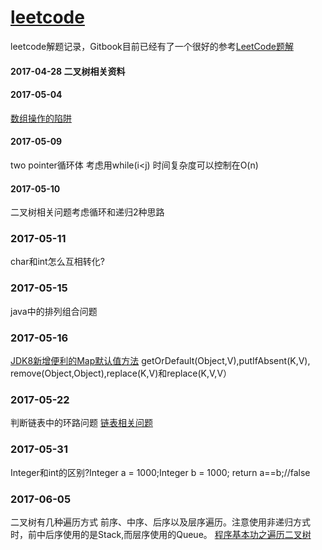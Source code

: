 # [leetcode](https://leetcode.com)
leetcode解题记录，Gitbook目前已经有了一个很好的参考[LeetCode题解](https://www.gitbook.com/book/siddontang/leetcode-solution/details)

#### 2017-04-28 二叉树相关资料

#### 2017-05-04
[数组操作的陷阱](http://wiki.jikexueyuan.com/project/java-enhancement/java-thirtysix.html)

#### 2017-05-09
two pointer循环体 考虑用while(i<j) 时间复杂度可以控制在O(n)

#### 2017-05-10
二叉树相关问题考虑循环和递归2种思路

### 2017-05-11
char和int怎么互相转化?

### 2017-05-15
java中的排列组合问题

### 2017-05-16
[JDK8新增便利的Map默认值方法](http://www.importnew.com/11365.html)
getOrDefault(Object,V),putIfAbsent(K,V),
remove(Object,Object),replace(K,V)和replace(K,V,V）

### 2017-05-22
判断链表中的环路问题 [链表相关问题](http://wuchong.me/blog/2014/03/25/interview-link-questions/)

### 2017-05-31
Integer和int的区别?Integer a = 1000;Integer b = 1000; return a==b;//false

### 2017-06-05
二叉树有几种遍历方式 前序、中序、后序以及层序遍历。注意使用非递归方式时，前中后序使用的是Stack,而层序使用的Queue。
[程序基本功之遍历二叉树](http://www.gocalf.com/blog/traversing-binary-tree.html)
